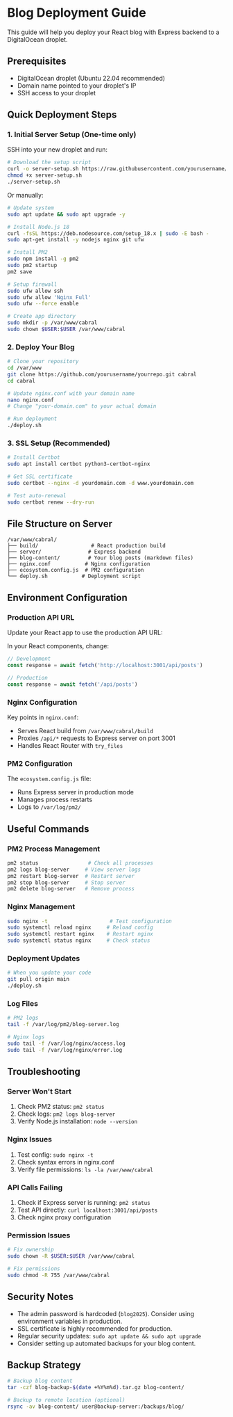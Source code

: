 # Blog Deployment Guide

This guide will help you deploy your React blog with Express backend to a DigitalOcean droplet.

## Prerequisites

- DigitalOcean droplet (Ubuntu 22.04 recommended)
- Domain name pointed to your droplet's IP
- SSH access to your droplet

## Quick Deployment Steps

### 1. Initial Server Setup (One-time only)

SSH into your new droplet and run:

```bash
# Download the setup script
curl -o server-setup.sh https://raw.githubusercontent.com/yourusername/yourrepo/main/server-setup.sh
chmod +x server-setup.sh
./server-setup.sh
```

Or manually:
```bash
# Update system
sudo apt update && sudo apt upgrade -y

# Install Node.js 18
curl -fsSL https://deb.nodesource.com/setup_18.x | sudo -E bash -
sudo apt-get install -y nodejs nginx git ufw

# Install PM2
sudo npm install -g pm2
sudo pm2 startup
pm2 save

# Setup firewall
sudo ufw allow ssh
sudo ufw allow 'Nginx Full'
sudo ufw --force enable

# Create app directory
sudo mkdir -p /var/www/cabral
sudo chown $USER:$USER /var/www/cabral
```

### 2. Deploy Your Blog

```bash
# Clone your repository
cd /var/www
git clone https://github.com/yourusername/yourrepo.git cabral
cd cabral

# Update nginx.conf with your domain name
nano nginx.conf
# Change "your-domain.com" to your actual domain

# Run deployment
./deploy.sh
```

### 3. SSL Setup (Recommended)

```bash
# Install Certbot
sudo apt install certbot python3-certbot-nginx

# Get SSL certificate
sudo certbot --nginx -d yourdomain.com -d www.yourdomain.com

# Test auto-renewal
sudo certbot renew --dry-run
```

## File Structure on Server

```
/var/www/cabral/
├── build/                 # React production build
├── server/               # Express backend
├── blog-content/         # Your blog posts (markdown files)
├── nginx.conf           # Nginx configuration
├── ecosystem.config.js  # PM2 configuration
└── deploy.sh           # Deployment script
```

## Environment Configuration

### Production API URL

Update your React app to use the production API URL:

In your React components, change:
```javascript
// Development
const response = await fetch('http://localhost:3001/api/posts')

// Production
const response = await fetch('/api/posts')
```

### Nginx Configuration

Key points in `nginx.conf`:
- Serves React build from `/var/www/cabral/build`
- Proxies `/api/*` requests to Express server on port 3001
- Handles React Router with `try_files`

### PM2 Configuration

The `ecosystem.config.js` file:
- Runs Express server in production mode
- Manages process restarts
- Logs to `/var/log/pm2/`

## Useful Commands

### PM2 Process Management
```bash
pm2 status                # Check all processes
pm2 logs blog-server     # View server logs
pm2 restart blog-server  # Restart server
pm2 stop blog-server     # Stop server
pm2 delete blog-server   # Remove process
```

### Nginx Management
```bash
sudo nginx -t                    # Test configuration
sudo systemctl reload nginx     # Reload config
sudo systemctl restart nginx    # Restart nginx
sudo systemctl status nginx     # Check status
```

### Deployment Updates
```bash
# When you update your code
git pull origin main
./deploy.sh
```

### Log Files
```bash
# PM2 logs
tail -f /var/log/pm2/blog-server.log

# Nginx logs
sudo tail -f /var/log/nginx/access.log
sudo tail -f /var/log/nginx/error.log
```

## Troubleshooting

### Server Won't Start
1. Check PM2 status: `pm2 status`
2. Check logs: `pm2 logs blog-server`
3. Verify Node.js installation: `node --version`

### Nginx Issues
1. Test config: `sudo nginx -t`
2. Check syntax errors in nginx.conf
3. Verify file permissions: `ls -la /var/www/cabral`

### API Calls Failing
1. Check if Express server is running: `pm2 status`
2. Test API directly: `curl localhost:3001/api/posts`
3. Check nginx proxy configuration

### Permission Issues
```bash
# Fix ownership
sudo chown -R $USER:$USER /var/www/cabral

# Fix permissions
sudo chmod -R 755 /var/www/cabral
```

## Security Notes

- The admin password is hardcoded (`blog2025`). Consider using environment variables in production.
- SSL certificate is highly recommended for production.
- Regular security updates: `sudo apt update && sudo apt upgrade`
- Consider setting up automated backups for your blog content.

## Backup Strategy

```bash
# Backup blog content
tar -czf blog-backup-$(date +%Y%m%d).tar.gz blog-content/

# Backup to remote location (optional)
rsync -av blog-content/ user@backup-server:/backups/blog/
```